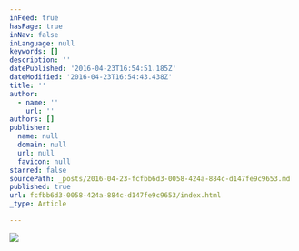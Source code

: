 ```yaml
---
inFeed: true
hasPage: true
inNav: false
inLanguage: null
keywords: []
description: ''
datePublished: '2016-04-23T16:54:51.185Z'
dateModified: '2016-04-23T16:54:43.438Z'
title: ''
author:
  - name: ''
    url: ''
authors: []
publisher:
  name: null
  domain: null
  url: null
  favicon: null
starred: false
sourcePath: _posts/2016-04-23-fcfbb6d3-0058-424a-884c-d147fe9c9653.md
published: true
url: fcfbb6d3-0058-424a-884c-d147fe9c9653/index.html
_type: Article

---
```

![](https://the-grid-user-content.s3-us-west-2.amazonaws.com/0576df30-551d-4cfc-8eed-6b3af94e9711.jpg)